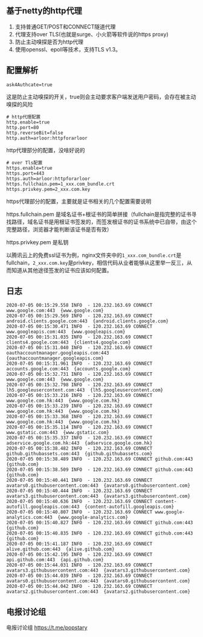 ## 基于netty的http代理

1. 支持普通GET/POST和CONNECT隧道代理
2. 代理支持over TLS(也就是surge、小火箭等软件说的https proxy)
3. 防止主动嗅探是否为http代理
4. 使用openssl、epoll等技术，支持TLS v1.3。

## 配置解析

```shell script
ask4Authcate=true
```

这是防止主动嗅探的开关，true则会主动要求客户端发送用户密码，会存在被主动嗅探的风险

```shell script
# http代理配置
http.enable=true
http.port=80
http.reverseBit=false
http.auth=arloor:httpforarloor
```

http代理部分的配置，没啥好说的

```shell script
# over Tls配置
https.enable=true
https.port=443
https.auth=arloor:httpforarloor
https.fullchain.pem=1_xxx.com_bundle.crt
https.privkey.pem=2_xxx.com.key
```

https代理部分的配置，主要就是证书相关的几个配置需要说明

https.fullchain.pem 是域名证书+根证书的简单拼接（fullchain是指完整的证书寻找路径，域名证书是用根证书签发的，而签发根证书的证书系统中已自带，由这个完整路径，浏览器才能判断该证书是否有效）

https.privkey.pem 是私钥

以腾讯云上的免费ssl证书为例，nginx文件夹中的`1_xxx.com_bundle.crt`是fullchain，`2_xxx.com.key`是privkey，相信代码从业者能够从这里举一反三，从而知道从其他途径签发的证书应该如何配置。

## 日志

```shell
2020-07-05 00:15:29.558 INFO  - 120.232.163.69 CONNECT www.google.com:443  {www.google.com}
2020-07-05 00:15:29.569 INFO  - 120.232.163.69 CONNECT android.clients.google.com:443  {android.clients.google.com}
2020-07-05 00:15:30.471 INFO  - 120.232.163.69 CONNECT www.googleapis.com:443  {www.googleapis.com}
2020-07-05 00:15:31.035 INFO  - 120.232.163.69 CONNECT clients4.google.com:443  {clients4.google.com}
2020-07-05 00:15:31.040 INFO  - 120.232.163.69 CONNECT oauthaccountmanager.googleapis.com:443  {oauthaccountmanager.googleapis.com}
2020-07-05 00:15:31.961 INFO  - 120.232.163.69 CONNECT accounts.google.com:443  {accounts.google.com}
2020-07-05 00:15:32.731 INFO  - 120.232.163.69 CONNECT www.google.com:443  {www.google.com}
2020-07-05 00:15:32.798 INFO  - 120.232.163.69 CONNECT lh5.googleusercontent.com:443  {lh5.googleusercontent.com}
2020-07-05 00:15:33.216 INFO  - 120.232.163.69 CONNECT www.google.com.hk:443  {www.google.com.hk}
2020-07-05 00:15:33.239 INFO  - 120.232.163.69 CONNECT www.google.com.hk:443  {www.google.com.hk}
2020-07-05 00:15:33.368 INFO  - 120.232.163.69 CONNECT www.google.com.hk:443  {www.google.com.hk}
2020-07-05 00:15:35.114 INFO  - 120.232.163.69 CONNECT www.gstatic.com:443  {www.gstatic.com}
2020-07-05 00:15:35.337 INFO  - 120.232.163.69 CONNECT adservice.google.com.hk:443  {adservice.google.com.hk}
2020-07-05 00:15:38.482 INFO  - 120.232.163.69 CONNECT github.githubassets.com:443  {github.githubassets.com}
2020-07-05 00:15:38.489 INFO  - 120.232.163.69 CONNECT github.com:443  {github.com}
2020-07-05 00:15:38.509 INFO  - 120.232.163.69 CONNECT github.com:443  {github.com}
2020-07-05 00:15:40.441 INFO  - 120.232.163.69 CONNECT avatars0.githubusercontent.com:443  {avatars0.githubusercontent.com}
2020-07-05 00:15:40.444 INFO  - 120.232.163.69 CONNECT avatars3.githubusercontent.com:443  {avatars3.githubusercontent.com}
2020-07-05 00:15:40.636 INFO  - 120.232.163.69 CONNECT content-autofill.googleapis.com:443  {content-autofill.googleapis.com}
2020-07-05 00:15:40.807 INFO  - 120.232.163.69 CONNECT www.google-analytics.com:443  {www.google-analytics.com}
2020-07-05 00:15:40.827 INFO  - 120.232.163.69 CONNECT github.com:443  {github.com}
2020-07-05 00:15:40.835 INFO  - 120.232.163.69 CONNECT github.com:443  {github.com}
2020-07-05 00:15:41.187 INFO  - 120.232.163.69 CONNECT alive.github.com:443  {alive.github.com}
2020-07-05 00:15:42.195 INFO  - 120.232.163.69 CONNECT api.github.com:443  {api.github.com}
2020-07-05 00:15:44.031 INFO  - 120.232.163.69 CONNECT avatars3.githubusercontent.com:443  {avatars3.githubusercontent.com}
2020-07-05 00:15:44.039 INFO  - 120.232.163.69 CONNECT avatars0.githubusercontent.com:443  {avatars0.githubusercontent.com}
2020-07-05 00:15:44.042 INFO  - 120.232.163.69 CONNECT avatars2.githubusercontent.com:443  {avatars2.githubusercontent.com}
```

## 电报讨论组

电报讨论组 https://t.me/popstary
